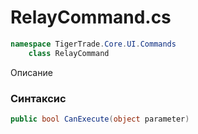 
# RelayCommand.cs
```csharp
namespace TigerTrade.Core.UI.Commands  
    class RelayCommand
```

Описание

### Синтаксис
```csharp
public bool CanExecute(object parameter)
```

